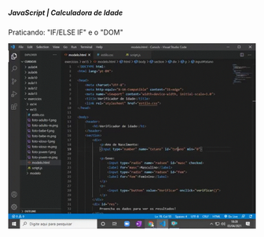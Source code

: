 ##### JavaScript | Calculadora de Idade

Praticando: "IF/ELSE IF" e o "DOM"  

![calculadoradeIdade](https://github.com/lucasvicentini1/calculadoradeIdade/blob/main/ATUALIZADO%20(1).gif)
